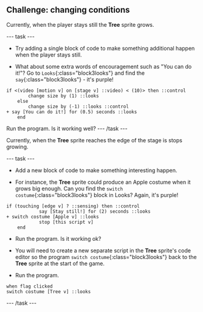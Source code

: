 ## Challenge: changing conditions

Currently, when the player stays still the **Tree** sprite grows.

--- task ---

+ Try adding a single block of code to make something additional happen when the player stays still. 

+ What about some extra words of encouragement such as "You can do it!"? Go to `Looks`{:class="block3looks"} and find the `say`{:class="block3looks"} -  it's purple!

```blocks3
if <(video [motion v] on [stage v] ::video) < (10)> then ::control 
		change size by (1) ::looks
	else 
		change size by (-1) ::looks ::control
+ say [You can do it!] for (0.5) seconds ::looks
	end
```
Run the program. Is it working well?
--- /task ---

Currently, when the **Tree** sprite reaches the edge of the stage is stops growing.

--- task ---

+ Add a new block of code to make something interesting happen.

+ For instance, the **Tree** sprite could produce an Apple costume when it grows big enough. Can you find the `switch costume`{:class="block3looks"} block in Looks? Again, it's purple!

```blocks3
if (touching [edge v] ? ::sensing) then ::control
			say [Stay still!] for (2) seconds ::looks
+ switch costume [Apple v] ::looks
			stop [this script v] 
	end
```
+ Run the program. Is it working ok?

+ You will need to create a new separate script in the **Tree** sprite's code editor so the program `switch costume`{:class="block3looks"} back to the **Tree** sprite at the start of the game. 

+ Run the program.
```blocks3
when flag clicked
switch costume [Tree v] ::looks
```
--- /task ---



